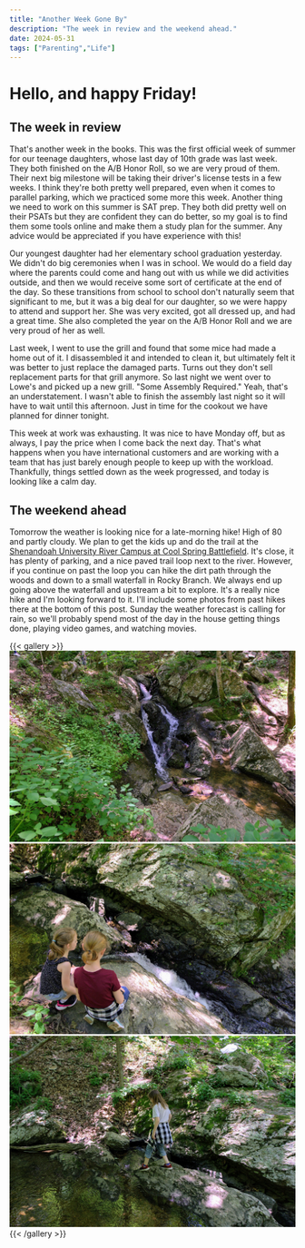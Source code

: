 ```yaml
---
title: "Another Week Gone By"
description: "The week in review and the weekend ahead."
date: 2024-05-31
tags: ["Parenting","Life"]
---
```

# Hello, and happy Friday!

## The week in review

That's another week in the books. This was the first official week of summer for our teenage daughters, whose last day of 10th grade was last week. They both finished on the A/B Honor Roll, so we are very proud of them. Their next big milestone will be taking their driver's license tests in a few weeks. I think they're both pretty well prepared, even when it comes to parallel parking, which we practiced some more this week. Another thing we need to work on this summer is SAT prep. They both did pretty well on their PSATs but they are confident they can do better, so my goal is to find them some tools online and make them a study plan for the summer. Any advice would be appreciated if you have experience with this!

Our youngest daughter had her elementary school graduation yesterday. We didn't do big ceremonies when I was in school. We would do a field day where the parents could come and hang out with us while we did activities outside, and then we would receive some sort of certificate at the end of the day. So these transitions from school to school don't naturally seem that significant to me, but it was a big deal for our daughter, so we were happy to attend and support her. She was very excited, got all dressed up, and had a great time. She also completed the year on the A/B Honor Roll and we are very proud of her as well.

Last week, I went to use the grill and found that some mice had made a home out of it. I disassembled it and intended to clean it, but ultimately felt it was better to just replace the damaged parts. Turns out they don't sell replacement parts for that grill anymore. So last night we went over to Lowe's and picked up a new grill. "Some Assembly Required." Yeah, that's an understatement. I wasn't able to finish the assembly last night so it will have to wait until this afternoon. Just in time for the cookout we have planned for dinner tonight.

This week at work was exhausting. It was nice to have Monday off, but as always, I pay the price when I come back the next day. That's what happens when you have international customers and are working with a team that has just barely enough people to keep up with the workload. Thankfully, things settled down as the week progressed, and today is looking like a calm day.

## The weekend ahead

Tomorrow the weather is looking nice for a late-morning hike! High of 80 and partly cloudy. We plan to get the kids up and do the trail at the [Shenandoah University River Campus at Cool Spring Battlefield](https://www.su.edu/cool-spring/). It's close, it has plenty of parking, and a nice paved trail loop next to the river. However, if you continue on past the loop you can hike the dirt path through the woods and down to a small waterfall in Rocky Branch. We always end up going above the waterfall and upstream a bit to explore. It's a really nice hike and I'm looking forward to it. I'll include some photos from past hikes there at the bottom of this post. Sunday the weather forecast is calling for rain, so we'll probably spend most of the day in the house getting things done, playing video games, and watching movies.

{{< gallery >}}
    <img src="assets/img/DSC01281.arw.jpg" class="grid-w33">
    <img src="assets/img/DSC01289.arw.jpg" class="grid-w33">
    <img src="assets/img/DSC01293.arw.jpg" class="grid-w33">
{{< /gallery >}}